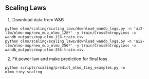 
## Scaling Laws

1. Download data from W&B

```commandline
python olmo/scaling/scaling_laws/download_wandb_logs.py -n 'ai2-llm/olmo-mup/new_mup_olmo_128*' -y train/CrossEntropyLoss -o wandb_outputs/mup-olmo-128-train.csv
python olmo/scaling/scaling_laws/download_wandb_logs.py -n 'ai2-llm/olmo-mup/new_mup_olmo_256*' -y train/CrossEntropyLoss -o wandb_outputs/mup-olmo-256-train.csv
```

2. Fit power law and make prediction for final loss.

```commandline
python scripts/scaling/predict_olmo_tiny_examples.py -o olmo_tiny_scaling
```
